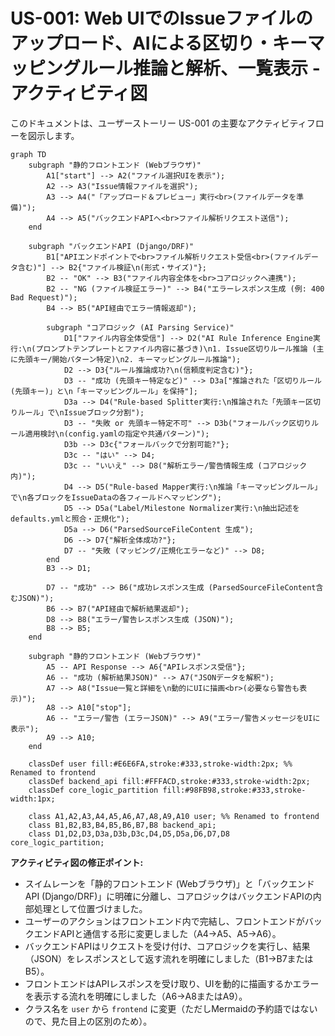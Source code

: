 # US-001: Web UIでのIssueファイルのアップロード、AIによる区切り・キーマッピングルール推論と解析、一覧表示 - アクティビティ図

このドキュメントは、ユーザーストーリー US-001 の主要なアクティビティフローを図示します。

```mermaid
graph TD
    subgraph "静的フロントエンド (Webブラウザ)"
        A1["start"] --> A2("ファイル選択UIを表示");
        A2 --> A3("Issue情報ファイルを選択");
        A3 --> A4("「アップロード＆プレビュー」実行<br>(ファイルデータを準備)");
        A4 --> A5("バックエンドAPIへ<br>ファイル解析リクエスト送信");
    end

    subgraph "バックエンドAPI (Django/DRF)"
        B1["APIエンドポイントで<br>ファイル解析リクエスト受信<br>(ファイルデータ含む)"] --> B2{"ファイル検証\n(形式・サイズ)"};
        B2 -- "OK" --> B3("ファイル内容全体を<br>コアロジックへ連携");
        B2 -- "NG (ファイル検証エラー)" --> B4("エラーレスポンス生成 (例: 400 Bad Request)");
        B4 --> B5("API経由でエラー情報返却");

        subgraph "コアロジック (AI Parsing Service)"
            D1["ファイル内容全体受信"] --> D2("AI Rule Inference Engine実行:\n(プロンプトテンプレートとファイル内容に基づき)\n1. Issue区切りルール推論 (主に先頭キー/開始パターン特定)\n2. キーマッピングルール推論");
            D2 --> D3{"ルール推論成功?\n(信頼度判定含む)"};
            D3 -- "成功 (先頭キー特定など)" --> D3a["推論された「区切りルール(先頭キー)」と\n「キーマッピングルール」を保持"];
            D3a --> D4("Rule-based Splitter実行:\n推論された「先頭キー区切りルール」で\nIssueブロック分割");
            D3 -- "失敗 or 先頭キー特定不可" --> D3b("フォールバック区切りルール適用検討\n(config.yamlの指定や共通パターン)");
            D3b --> D3c{"フォールバックで分割可能?"};
            D3c -- "はい" --> D4;
            D3c -- "いいえ" --> D8("解析エラー/警告情報生成 (コアロジック内)");
            D4 --> D5("Rule-based Mapper実行:\n推論「キーマッピングルール」で\n各ブロックをIssueDataの各フィールドへマッピング");
            D5 --> D5a("Label/Milestone Normalizer実行:\n抽出記述をdefaults.ymlと照合・正規化");
            D5a --> D6("ParsedSourceFileContent 生成");
            D6 --> D7{"解析全体成功?"};
            D7 -- "失敗 (マッピング/正規化エラーなど)" --> D8;
        end
        B3 --> D1;

        D7 -- "成功" --> B6("成功レスポンス生成 (ParsedSourceFileContent含むJSON)");
        B6 --> B7("API経由で解析結果返却");
        D8 --> B8("エラー/警告レスポンス生成 (JSON)");
        B8 --> B5;
    end

    subgraph "静的フロントエンド (Webブラウザ)"
        A5 -- API Response --> A6{"APIレスポンス受信"};
        A6 -- "成功 (解析結果JSON)" --> A7("JSONデータを解釈");
        A7 --> A8("Issue一覧と詳細を\n動的にUIに描画<br>(必要なら警告も表示)");
        A8 --> A10["stop"];
        A6 -- "エラー/警告 (エラーJSON)" --> A9("エラー/警告メッセージをUIに表示");
        A9 --> A10;
    end

    classDef user fill:#E6E6FA,stroke:#333,stroke-width:2px; %% Renamed to frontend
    classDef backend_api fill:#FFFACD,stroke:#333,stroke-width:2px;
    classDef core_logic_partition fill:#98FB98,stroke:#333,stroke-width:1px;

    class A1,A2,A3,A4,A5,A6,A7,A8,A9,A10 user; %% Renamed to frontend
    class B1,B2,B3,B4,B5,B6,B7,B8 backend_api;
    class D1,D2,D3,D3a,D3b,D3c,D4,D5,D5a,D6,D7,D8 core_logic_partition;
```

**アクティビティ図の修正ポイント:**
* スイムレーンを「静的フロントエンド (Webブラウザ)」と「バックエンドAPI (Django/DRF)」に明確に分離し、コアロジックはバックエンドAPIの内部処理として位置づけました。
* ユーザーのアクションはフロントエンド内で完結し、フロントエンドがバックエンドAPIと通信する形に変更しました（A4→A5、A5→A6）。
* バックエンドAPIはリクエストを受け付け、コアロジックを実行し、結果（JSON）をレスポンスとして返す流れを明確にしました（B1→B7またはB5）。
* フロントエンドはAPIレスポンスを受け取り、UIを動的に描画するかエラーを表示する流れを明確にしました（A6→A8またはA9）。
* クラス名を `user` から `frontend` に変更（ただしMermaidの予約語ではないので、見た目上の区別のため）。
